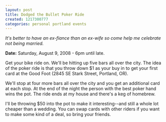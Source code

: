 ```yaml
---
layout: post
title: Dodged the Bullet Poker Ride
created: 1217300777
categories: personal portland events
---
```

<em>It's better to have an ex-fiance than an ex-wife so come help me celebrate not being married.</em>

<strong>Date:</strong> Saturday, August 9, 2008 - 6pm until late.

Get your bike ride on. We'll be hitting up five bars all over the city. The idea of the poker ride is that you throw down $1 as your buy in to get your first card at the Good Foot (2845 SE Stark Street, Portland, OR).

We'll stop at four more bars all over the city and you get an additional card at each stop. At the end of the night the person with the best poker hand wins the pot. The ride ends at my house and there's a keg of homebrew.

I'll be throwing $50 into the pot to make it interesting--and still a whole lot cheaper than a wedding. You can swap cards with other riders if you want to make some kind of a deal, so bring your friends.
